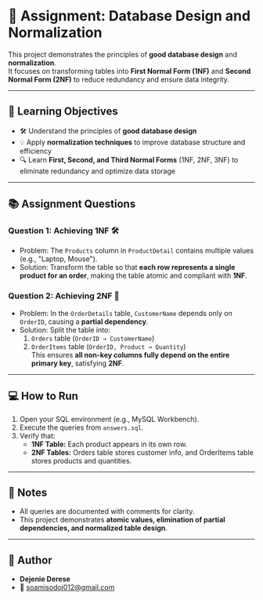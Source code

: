 # 📝 Assignment: Database Design and Normalization

This project demonstrates the principles of **good database design** and **normalization**.  
It focuses on transforming tables into **First Normal Form (1NF)** and **Second Normal Form (2NF)** to reduce redundancy and ensure data integrity.

---

## 🎯 Learning Objectives
- 🛠️ Understand the principles of **good database design**
- 💡 Apply **normalization techniques** to improve database structure and efficiency
- 🔍 Learn **First, Second, and Third Normal Forms** (1NF, 2NF, 3NF) to eliminate redundancy and optimize data storage

---

## 📚 Assignment Questions

### Question 1: Achieving 1NF 🛠️
- Problem: The `Products` column in `ProductDetail` contains multiple values (e.g., "Laptop, Mouse").
- Solution: Transform the table so that **each row represents a single product for an order**, making the table atomic and compliant with **1NF**.

### Question 2: Achieving 2NF 🧩
- Problem: In the `OrderDetails` table, `CustomerName` depends only on `OrderID`, causing a **partial dependency**.
- Solution: Split the table into:
  1. `Orders` table (`OrderID → CustomerName`)
  2. `OrderItems` table (`OrderID, Product → Quantity`)  
This ensures **all non-key columns fully depend on the entire primary key**, satisfying **2NF**.

---

## 💻 How to Run
1. Open your SQL environment (e.g., MySQL Workbench).  
2. Execute the queries from `answers.sql`.  
3. Verify that:
   - **1NF Table:** Each product appears in its own row.  
   - **2NF Tables:** Orders table stores customer info, and OrderItems table stores products and quantities.  

---

## 📜 Notes
- All queries are documented with comments for clarity.  
- This project demonstrates **atomic values, elimination of partial dependencies, and normalized table design**.

---

## 👤 Author
- **Dejenie Derese**  
- 📧 soamisodoi012@gmail.com  


